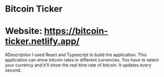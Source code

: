 # Bitcoin Ticker
# Website: https://bitcoin-ticker.netlify.app/

#Description
I used React and Typescript to build the application. This application can show bitcoin rates in different currencies. You have to select your currency and it'll show the real time rate of bitcoin. It updates every second.
